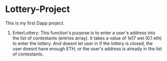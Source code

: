 # Lottery-Project

This is my first Dapp project. 

  1. EnterLottery: 
     This function's purpose is to enter a user's address into the list of contestants (entries array).
     It takes a value of 1e17 wei (0.1 eth) to enter the lottery.
     And doesnt let user in if the lottery is closed, the user doesnt have enough ETH, or the user's address is already in the list of contestants.
     
